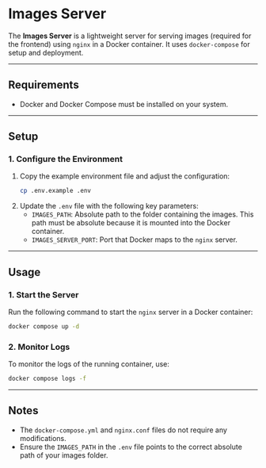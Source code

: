 # Images Server

The **Images Server** is a lightweight server for serving images (required for the frontend) using `nginx` in a Docker container. It uses `docker-compose` for setup and deployment.

---

## **Requirements**
- Docker and Docker Compose must be installed on your system.

---

## **Setup**

### **1. Configure the Environment**
1. Copy the example environment file and adjust the configuration:
   ```bash
   cp .env.example .env
   ```
2. Update the `.env` file with the following key parameters:
    - `IMAGES_PATH`: Absolute path to the folder containing the images. This path must be absolute because it is mounted into the Docker container.
    - `IMAGES_SERVER_PORT`: Port that Docker maps to the `nginx` server.

---

## **Usage**

### **1. Start the Server**
Run the following command to start the `nginx` server in a Docker container:
```bash
docker compose up -d
```

### **2. Monitor Logs**
To monitor the logs of the running container, use:
```bash
docker compose logs -f
```

---

## **Notes**
- The `docker-compose.yml` and `nginx.conf` files do not require any modifications.
- Ensure the `IMAGES_PATH` in the `.env` file points to the correct absolute path of your images folder.